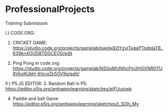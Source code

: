 # ProfessionalProjects
Training Submission:

I.) CODE.ORG: 
1. CRICKET GAME:
https://studio.code.org/projects/gamelab/pwpIx82IYzvjTagaPTndplaTB_639kn4OUD8TDGCEO0/edit

2. Ping Pong in code.org:
https://studio.code.org/projects/gamelab/N5GpMUf4hcFm2HGXNR017J8VksKUbH-6VcxjZk5OV9g/edit/


II.) P5.JS EDITOR:
3. Random Ball in P5:
https://editor.p5js.org/amhappylearning/sketches/ejFUusiwb

4. Paddle and ball Game
https://editor.p5js.org/amhappylearning/sketches/t_SI3h_My

